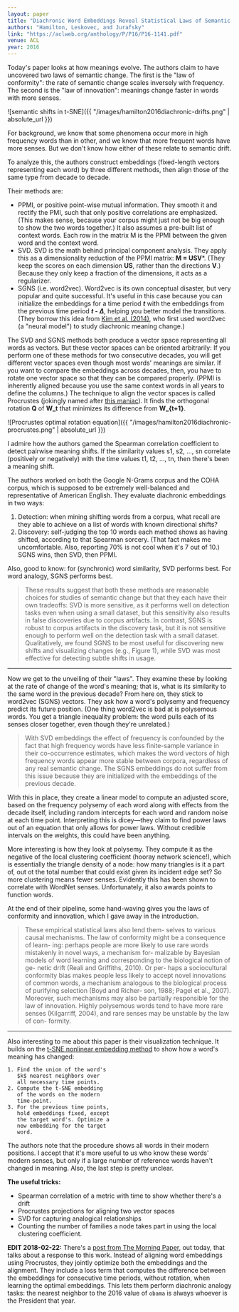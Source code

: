```yaml
---
layout: paper
title: "Diachronic Word Embeddings Reveal Statistical Laws of Semantic Change"
authors: "Hamilton, Leskovec, and Jurafsky"
link: "https://aclweb.org/anthology/P/P16/P16-1141.pdf"
venue: ACL
year: 2016
---
```


Today's paper looks at how meanings evolve. The authors claim to have uncovered two laws of semantic change. The first is the "law of conformity": the rate of semantic change scales inversely with frequency. The second is the "law of innovation": meanings change faster in words with more senses.

![semantic shifts in t-SNE]({{ "/images/hamilton2016diachronic-drifts.png" | absolute_url }})

<!--more-->

For background, we know that some phenomena occur more in high frequency words than in other, and we know that more frequent words have more senses. But we don't know how either of these relate to semantic drift.

To analyze this, the authors construct embeddings (fixed-length vectors representing each word) by three different methods, then align those of the same type from decade to decade.

Their methods are:

- PPMI, or positive point-wise mutual information. They smooth it and rectify the PMI, such that only positive correlations are emphasized. (This makes sense, because your corpus might just not be big enough to show the two words together.) It also assumes a pre-built list of context words. Each row in the matrix M is the PPMI between the given word and the context word.
- SVD. SVD is the math behind principal component analysis. They apply this as a dimensionality reduction of the PPMI matrix: **M = USV***. (They keep the scores on each dimension **US**, rather than the directions **V**.) Because they only keep a fraction of the dimensions, it acts as a regularizer.
- SGNS (i.e. word2vec). Word2vec is its own conceptual disaster, but very popular and quite successful. It's useful in this case because you can initialize the embeddings for a time period __*t*__ with the embeddings from the previous time period __*t* - *∆*__, helping you better model the transitions. (They borrow this idea from [Kim et al. (2014)](https://www.aclweb.org/anthology/W14-2517), who first used word2vec (a "neural model") to study diachronic meaning change.) 

The SVD and SGNS methods both produce a vector space representing all words as vectors. But these vector spaces can be oriented arbitrarily: If you perform one of these methods for two consecutive decades, you will get different vector spaces even though most words' meanings are similar. If you want to compare the embeddings across decades, then, you have to rotate one vector space so that they can be compared properly. (PPMI is inherently aligned because you use the same context words in all years to define the columns.) The technique to align the vector spaces is called Procrustes (jokingly named after [this maniac](https://en.wikipedia.org/wiki/Procrustes)). It finds the orthogonal rotation **Q** of **W_t** that minimizes its difference from **W_{t+1}**.

![Procrustes optimal rotation equation]({{ "/images/hamilton2016diachronic-procrustes.png" | absolute_url }})

I admire how the authors gamed the Spearman correlation coefficient to detect pairwise meaning shifts. If the similarity values s1, s2, …, sn correlate (positively or negatively) with the time values t1, t2, …, tn, then there's been a meaning shift. 

The authors worked on both the Google N-Grams corpus and the COHA corpus, which is supposed to be extremely well-balanced and representative of American English. They evaluate diachronic embeddings in two ways:

1. Detection: when mining shifting words from a corpus, what recall are they able to achieve on a list of words with known directional shifts?
1. Discovery: self-judging the top 10 words each method shows as having shifted, according to that Spearman sorcery. (That fact makes me uncomfortable. Also, reporting 70% is not cool when it's 7 out of 10.) SGNS wins, then SVD, then PPMI.

Also, good to know: for (synchronic) word similarity, SVD performs best. For word analogy, SGNS performs best.

> These results suggest that both these methods are reasonable choices for studies of semantic change but that they each have their own tradeoffs: SVD is more sensitive, as it performs well on detection tasks even when using a small dataset, but this sensitivity also results in false discoveries due to corpus artifacts. In contrast, SGNS is robust to corpus artifacts in the discovery task, but it is not sensitive enough to perform well on the detection task with a small dataset. Qualitatively, we found SGNS to be most useful for discovering new shifts and visualizing changes (e.g., Figure 1), while SVD was most effective for detecting subtle shifts in usage.

---

Now we get to the unveiling of their "laws". They examine these by looking at the rate of change of the word's meaning; that is, what is its similarity to the same word in the previous decade? From here on, they stick to word2vec (SGNS) vectors. They ask how a word's polysemy and frequency predict its future position. (One thing word2vec is bad at is polysemous words. You get a triangle inequality problem: the word pulls each of its senses closer together, even though they're unrelated.)

> With SVD embeddings the effect of frequency is confounded by the fact that high frequency words have less finite-sample variance in their co-occurrence estimates, which makes the word vectors of high frequency words appear more stable between corpora, regardless of any real semantic change. The SGNS embeddings do not suffer from this issue because they are initialized with the embeddings of the previous decade.

With this in place, they create a linear model to compute an adjusted score, based on the frequency polysemy of each word along with effects from the decade itself, including random intercepts for each word and random noise at each time point. Interpreting this is dicey—they claim to find power laws out of an equation that only allows for power laws. Without credible intervals on the weights, this could have been anything.

More interesting is how they look at polysemy. They compute it as the negative of the local clustering coefficient (hooray network science!), which is essentially the triangle density of a node: how many triangles is it a part of, out ot the total number that could exist given its incident edge set? So more clustering means fewer senses. Evidently this has been shown to correlate with WordNet senses. Unfortunately, it also awards points to function words.

At the end of their pipeline, some hand-waving gives you the laws of conformity and innovation, which I gave away in the introduction.

> These empirical statistical laws also lend them- selves to various causal mechanisms. The law of conformity might be a consequence of learn- ing: perhaps people are more likely to use rare words mistakenly in novel ways, a mechanism for- malizable by Bayesian models of word learning and corresponding to the biological notion of ge- netic drift (Reali and Griffiths, 2010). Or per- haps a sociocultural conformity bias makes people less likely to accept novel innovations of common words, a mechanism analogous to the biological process of purifying selection (Boyd and Richer- son, 1988; Pagel et al., 2007). Moreover, such mechanisms may also be partially responsible for the law of innovation. Highly polysemous words tend to have more rare senses (Kilgarriff, 2004), and rare senses may be unstable by the law of con- formity. 

---

Also interesting to me about this paper is their visualization technique. It builds on the [t-SNE nonlinear embedding method](https://en.wikipedia.org/wiki/T-distributed_stochastic_neighbor_embedding) to show how a word's meaning has changed:

```
1. Find the union of the word's
   $k$ nearest neighbors over
   all necessary time points.
2. Compute the t-SNE embedding 
   of the words on the modern
   time-point.
3. For the previous time points,
   hold embeddings fixed, except
   the target word's. Optimize a
   new embedding for the target 
   word.
```

The authors note that the procedure shows all words in their modern positions. I accept that it's more useful to us who know these words' modern senses, but only if a large number of reference words haven't changed in meaning. Also, the last step is pretty unclear. 

**The useful tricks:**

- Spearman correlation of a metric with time to show whether there's a drift
- Procrustes projections for aligning two vector spaces
- SVD for capturing analogical relationships
- Counting the number of families a node takes part in using the local clustering coefficient.


**EDIT 2018-02-22:** There's a [post from The Morning Paper](https://blog.acolyer.org/2018/02/22/dynamic-word-embeddings-for-evolving-semantic-discovery/), out today, that talks about a response to this work. Instead of aligning word embeddings using Procrustes, they jointly optimize both the embeddings and the alignment. They include a loss term that computes the difference between the embeddings for consecutive time periods, without rotation, when learning the optimal embeddings. This lets them perform diachronic analogy tasks: the nearest neighbor to the 2016 value of `obama` is always whoever is the President that year.
